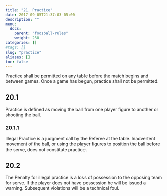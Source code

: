 ```yaml
---
title: "21. Practice"
date: 2017-09-05T21:37:03-05:00
description: ""
menu:
  docs:
    parent: "foosball-rules"
    weight: 230
categories: []
#tags: []
slug: "practice"
aliases: []
toc: false
---
```


Practice shall be permitted on any table before the match begins and between games. Once a game has begun, practice shall not be permitted.

## 20.1

Practice is defined as moving the ball from one player figure to another or shooting the ball.

### 20.1.1

Illegal Practice is a judgment call by the Referee at the table. Inadvertent movement of the ball, or using the player figures to position the ball before the serve, does not constitute practice.

## 20.2

The Penalty for illegal practice is a loss of possession to the opposing team for serve. If the player does not have possession he will be issued a warning. Subsequent violations will be a technical foul.